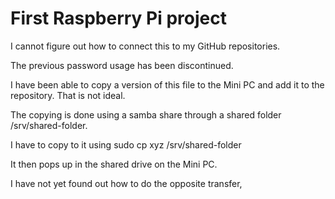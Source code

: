 # First Raspberry Pi project

I cannot figure out how to connect this to my GitHub repositories.

The previous password usage has been discontinued.

I have been able to copy a version of this file to the Mini PC and add it to the repository. That is not ideal.

The copying is done using a samba share through a shared folder /srv/shared-folder.

I have to copy to it using sudo cp xyz /srv/shared-folder

It then pops up in the shared drive on the Mini PC.

I have not yet found out how to do the opposite transfer,

